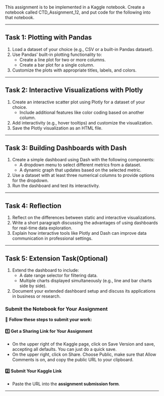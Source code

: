 

This assignment is to be implemented in a Kaggle notebook.  Create a notebook called CTD_Assignment_12, and put code for the following into that notebook.

---


## **Task 1: Plotting with Pandas**
1. Load a dataset of your choice (e.g., CSV or a built-in Pandas dataset).
2. Use Pandas' built-in plotting functionality to:
   - Create a line plot for two or more columns.
   - Create a bar plot for a single column.
3. Customize the plots with appropriate titles, labels, and colors.

---

## **Task 2: Interactive Visualizations with Plotly**
1. Create an interactive scatter plot using Plotly for a dataset of your choice.
   - Include additional features like color coding based on another column.
2. Add interactivity (e.g., hover tooltips) and customize the visualization.
3. Save the Plotly visualization as an HTML file.

---

## **Task 3: Building Dashboards with Dash**
1. Create a simple dashboard using Dash with the following components:
   - A dropdown menu to select different metrics from a dataset.
   - A dynamic graph that updates based on the selected metric.
2. Use a dataset with at least three numerical columns to provide options for the dropdown.
3. Run the dashboard and test its interactivity.

---

## **Task 4: Reflection**
1. Reflect on the differences between static and interactive visualizations.
2. Write a short paragraph discussing the advantages of using dashboards for real-time data exploration.
3. Explain how interactive tools like Plotly and Dash can improve data communication in professional settings.

---

## **Task 5: Extension Task(Optional)**
1. Extend the dashboard to include:
   - A date range selector for filtering data.
   - Multiple charts displayed simultaneously (e.g., line and bar charts side by side).
2. Document your extended dashboard setup and discuss its applications in business or research.

### **Submit the Notebook for Your Assignment**  

📌 **Follow these steps to submit your work:**  

#### **1️⃣ Get a Sharing Link for Your Assignment**  
- On the upper right of the Kaggle page, click on Save Version and save, accepting all defaults.  You can just do a quick save.
- On the upper right, click on Share.  Choose Public, make sure that Allow Comments is on, and copy the public URL to your clipboard.

#### **2️⃣ Submit Your Kaggle Link**  
- Paste the URL into the **assignment submission form**.  

---
